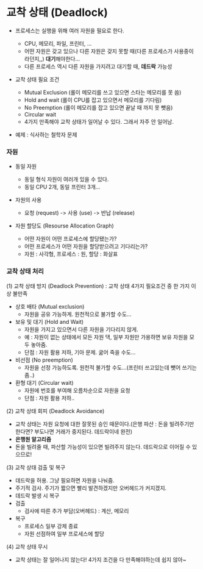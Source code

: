 # 교착 상태 (Deadlock)

- 프로세스는 실행을 위해 여러 자원을 필요로 한다.
  - CPU, 메모리, 파일, 프린터, ...
  - 어떤 자원은 갖고 있으나 다른 자원은 갖지 못할 때(다른 프로세스가 사용중이 라던지,,) **대기**해야한다...
  - 다른 프로세스 역시 다른 자원을 가지려고 대기할 때, **데드락** 가능성
  
- 교착 상태 필요 조건
  - Mutual Exclusion (롤이 메모리를 쓰고 있으면 스타는 메모리를 못 씀)
  - Hold and wait (롤이 CPU를 잡고 있으면서 메모리를 기다림)
  - No Preemption (롤이 메모리를 잡고 있으면 끝날 때 까지 못 뺏음)
  - Circular wait
  - 4가지 만족해야 교착 상태가 일어날 수 있다. 그래서 자주 안 일어남.

- 예제 : 식사하는 철학자 문제
  
### 자원
- 동일 자원
  - 동일 형식 자원이 여러개 있을 수 있다.
  - 동일 CPU 2개, 동일 프린터 3개...

- 자원의 사용
  - 요청 (request) -> 사용 (use) -> 반납 (release)

- 자원 할당도 (Resourse Allocation Graph)
  - 어떤 자원이 어떤 프로세스에 할당됐는가?
  - 어떤 프로세스가 어떤 자원을 할당받으려고 기다리는가?
  - 자원 : 사각형, 프로세스 : 원, 할당 : 화살표
 
 
### 교착 상태 처리
  (1) 교착 상태 방지 (Deadlock Prevention) : 교착 상태 4가지 필요조건 중 한 가지 이상 불만족
  - 상호 배타 (Mutual exclusion)
    - 자원을 공유 가능하게. 원천적으로 불가할 수도...
  - 보유 및 대기 (Hold and Wait)
    - 자원을 가지고 있으면서 다른 자원을 기다리지 않게.
    - 예 : 자원이 없는 상태에서 모든 자원 댁, 일부 자원만 가용하면 보유 자원을 모두 놓아줌.
    - 단점 : 자원 활용 저하, 기아 문제. 굶어 죽을 수도...
  - 비선점 (No preemption)
    -  자원을 선정 가능하도록. 원천적 불가할 수도...(프린터 쓰고있는데 뺏어 쓰기는 좀..)
  - 환형 대기 (Circular wait)
    - 자원에 번호를 부여해 오름차순으로 자원을 요청
    - 단점 : 자원 활용 저하..
    
  (2) 교착 상태 회피 (Deadlock Avoidance)
  - 교착 상태는 자원 요청에 대한 잘못된 승인 때문이다.(은행 파산 : 돈을 빌려주기만 한다면? 부도나면 거래가 중지된다. 데드락이네 완전)
  - **은행원 알고리즘**
  - 돈을 빌려줄 때, 파산할 가능성이 있으면 빌려주지 않는다. 데드락으로 이어질 수 있으므로!
  
  (3) 교착 상태 검출 및 복구
  - 데드락을 허용. 그냥 필요하면 자원을 나눠줌.
  - 주기적 검사. 주기가 짧으면 빨리 발견하겠지만 오버헤드가 커지겠지.
  - 데드락 발생 시 복구
  - 검출
    - 검사에 따른 추가 부담(오버헤드) : 계산, 메모리
  - 복구
    - 프로세스 일부 강제 종료
    - 자원 선점하여 일부 프로세스에 할당
    
  (4) 교착 상태 무시
  - 교착 상태는 잘 일어나지 않는다! 4가지 조건을 다 만족해야하는데 쉽지 않아~
